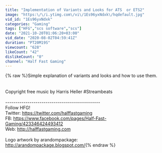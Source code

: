 ```yaml
---
title: "Implementation of Variants and Looks for ATS  or ETS2"
image: "https:\/\/i.ytimg.com\/vi\/1Es96yxNdxk\/hqdefault.jpg"
vid_id: "1Es96yxNdxk"
categories: "Gaming"
tags: ["HFG","scs software","scs"]
date: "2021-10-20T01:06:20+03:00"
vid_date: "2020-08-02T04:59:41Z"
duration: "PT20M19S"
viewcount: "628"
likeCount: "42"
dislikeCount: "0"
channel: "Half Fast Gaming"
---
```

{% raw %}Simple explanation of variants and looks and how to use them.<br /><br /><br />Copyright free music by Harris Heller #Streambeats<br /><br />-----------------------------------------------<br />Follow HFG!<br />Twitter: <a rel="nofollow" target="blank" href="https://twitter.com/halffastgaming">https://twitter.com/halffastgaming</a><br />FB: <a rel="nofollow" target="blank" href="https://www.facebook.com/pages/Half-Fast-Gaming/423346424493412">https://www.facebook.com/pages/Half-Fast-Gaming/423346424493412</a><br />Web: <a rel="nofollow" target="blank" href="http://halffastgaming.com">http://halffastgaming.com</a><br /><br />Logo artwork by arandompackage: <a rel="nofollow" target="blank" href="http://arandompackage.blogspot.com/">http://arandompackage.blogspot.com/</a>{% endraw %}
